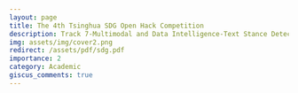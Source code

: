 ```yaml
---
layout: page
title: The 4th Tsinghua SDG Open Hack Competition
description: Track 7-Multimodal and Data Intelligence-Text Stance Detection
img: assets/img/cover2.png
redirect: /assets/pdf/sdg.pdf
importance: 2
category: Academic
giscus_comments: true
---
```

